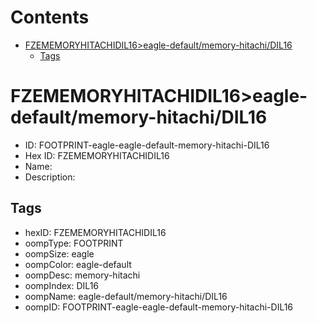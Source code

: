 



Contents
========

* [FZEMEMORYHITACHIDIL16>eagle-default/memory-hitachi/DIL16](#fzememoryhitachidil16eagle-defaultmemory-hitachidil16)
	* [Tags](#tags)

# FZEMEMORYHITACHIDIL16>eagle-default/memory-hitachi/DIL16

- ID: FOOTPRINT-eagle-eagle-default-memory-hitachi-DIL16
- Hex ID: FZEMEMORYHITACHIDIL16
- Name: 
- Description: 

## Tags

- hexID: FZEMEMORYHITACHIDIL16
- oompType: FOOTPRINT
- oompSize: eagle
- oompColor: eagle-default
- oompDesc: memory-hitachi
- oompIndex: DIL16
- oompName: eagle-default/memory-hitachi/DIL16
- oompID: FOOTPRINT-eagle-eagle-default-memory-hitachi-DIL16
